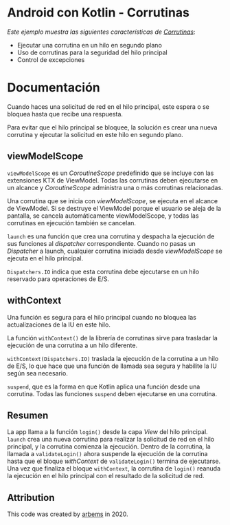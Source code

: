 # Android con Kotlin - Corrutinas

*Este ejemplo muestra las siguientes características de [Corrutinas](https://developer.android.com/kotlin/coroutines?hl=es)*:

* Ejecutar una corrutina en un hilo en segundo plano
* Uso de corrutinas para la seguridad del hilo principal
* Control de excepciones

# Documentación

Cuando haces una solicitud de red en el hilo principal, este espera o se bloquea hasta que recibe una respuesta.

Para evitar que el hilo principal se bloquee, la solución es crear una nueva corrutina y ejecutar la solicitud en este hilo en segundo plano.

## viewModelScope

`viewModelScope` es un *CoroutineScope* predefinido que se incluye con las extensiones KTX de ViewModel.
Todas las corrutinas deben ejecutarse en un alcance y *CoroutineScope* administra una o más corrutinas relacionadas.

Una corrutina que se inicia con *viewModelScope*, se ejecuta en el alcance de ViewModel. Si se destruye el ViewModel porque el usuario se aleja de la pantalla, se cancela automáticamente viewModelScope, y todas las corrutinas en ejecución también se cancelan.

`launch` es una función que crea una corrutina y despacha la ejecución de sus funciones al *dispatcher* correspondiente.
Cuando no pasas un *Dispatcher* a launch, cualquier corrutina iniciada desde *viewModelScope* se ejecuta en el hilo principal.

`Dispatchers.IO` indica que esta corrutina debe ejecutarse en un hilo reservado para operaciones de E/S.


## withContext

Una función es segura para el hilo principal cuando no bloquea las actualizaciones de la IU en este hilo.

La función `withContext()` de la librería de corrutinas sirve para trasladar la ejecución de una corrutina a un hilo diferente.

`withContext(Dispatchers.IO)` traslada la ejecución de la corrutina a un hilo de E/S, lo que hace que una función de llamada sea segura y habilite la IU según sea necesario.

`suspend`, que es la forma en que Kotlin aplica una función desde una corrutina. Todas las funciones `suspend` deben ejecutarse en una corrutina.


## Resumen

La app llama a la función `login()` desde la capa *View* del hilo principal.
`launch` crea una nueva corrutina para realizar la solicitud de red en el hilo principal, y la corrutina comienza la ejecución.
Dentro de la corrutina, la llamada a `validateLogin()` ahora suspende la ejecución de la corrutina hasta que el bloque *withContext* de `validateLogin()` termina de ejecutarse.
Una vez que finaliza el bloque `withContext`, la corrutina de `login()` reanuda la ejecución en el hilo principal con el resultado de la solicitud de red.


## Attribution

This code was created by [arbems](https://github.com/arbems) in 2020.